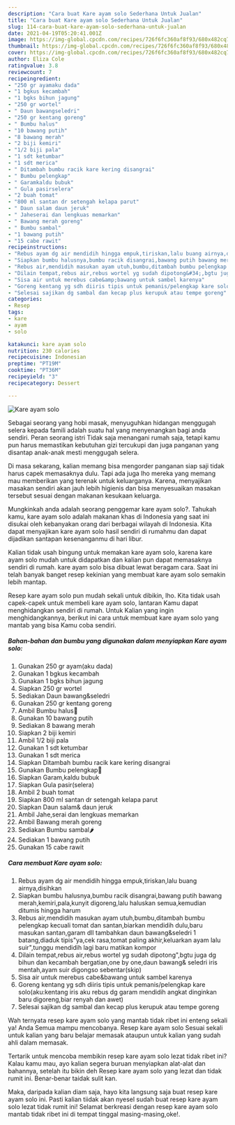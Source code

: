 ```yaml
---
description: "Cara buat Kare ayam solo Sederhana Untuk Jualan"
title: "Cara buat Kare ayam solo Sederhana Untuk Jualan"
slug: 114-cara-buat-kare-ayam-solo-sederhana-untuk-jualan
date: 2021-04-19T05:20:41.001Z
image: https://img-global.cpcdn.com/recipes/726f6fc360af8f93/680x482cq70/kare-ayam-solo-foto-resep-utama.jpg
thumbnail: https://img-global.cpcdn.com/recipes/726f6fc360af8f93/680x482cq70/kare-ayam-solo-foto-resep-utama.jpg
cover: https://img-global.cpcdn.com/recipes/726f6fc360af8f93/680x482cq70/kare-ayam-solo-foto-resep-utama.jpg
author: Eliza Cole
ratingvalue: 3.8
reviewcount: 7
recipeingredient:
- "250 gr ayamaku dada"
- "1 bgkus kecambah"
- "1 bgks bihun jagung"
- "250 gr wortel"
- " Daun bawangseledri"
- "250 gr kentang goreng"
- " Bumbu halus"
- "10 bawang putih"
- "8 bawang merah"
- "2 biji kemiri"
- "1/2 biji pala"
- "1 sdt ketumbar"
- "1 sdt merica"
- " Ditambah bumbu racik kare kering disangrai"
- " Bumbu pelengkap"
- " Garamkaldu bubuk"
- " Gula pasirselera"
- "2 buah tomat"
- "800 ml santan dr setengah kelapa parut"
- " Daun salam daun jeruk"
- " Jaheserai dan lengkuas memarkan"
- " Bawang merah goreng"
- " Bumbu sambal"
- "1 bawang putih"
- "15 cabe rawit"
recipeinstructions:
- "Rebus ayam dg air mendidih hingga empuk,tiriskan,lalu buang airnya,disihkan"
- "Siapkan bumbu halusnya,bumbu racik disangrai,bawang putih bawang merah,kemiri,pala,kunyit digoreng,lalu haluskan semua,kemudian ditumis hingga harum"
- "Rebus air,mendidih masukan ayam utuh,bumbu,ditambah bumbu pelengkap kecuali tomat dan santan,biarkan mendidih dulu,baru masukan santan,garam dll tambahkan daun bawang&amp;seledri 1 batang,diaduk tipis&#34;ya,cek rasa,tomat paling akhir,keluarkan ayam lalu suir&#34;,tunggu mendidih lagi baru matikan kompor"
- "Dilain tempat,rebus air,rebus wortel yg sudah dipotong&#34;,bgtu juga dg bihun dan kecambah bergatian,one by one,daun bawang&amp; seledri iris mentah,ayam suir digongso sebentar(skip)"
- "Sisa air untuk merebus cabe&amp;bawang untuk sambel karenya"
- "Goreng kentang yg sdh diiris tipis untuk pemanis/pelengkap kare solo(aku:kentang iris aku rebus dg garam mendidih angkat dinginkan baru digoreng,biar renyah dan awet)"
- "Selesai sajikan dg sambal dan kecap plus kerupuk atau tempe goreng"
categories:
- Resep
tags:
- kare
- ayam
- solo

katakunci: kare ayam solo 
nutrition: 230 calories
recipecuisine: Indonesian
preptime: "PT19M"
cooktime: "PT36M"
recipeyield: "3"
recipecategory: Dessert

---
```



![Kare ayam solo](https://img-global.cpcdn.com/recipes/726f6fc360af8f93/680x482cq70/kare-ayam-solo-foto-resep-utama.jpg)

Sebagai seorang yang hobi masak, menyuguhkan hidangan menggugah selera kepada famili adalah suatu hal yang menyenangkan bagi anda sendiri. Peran seorang istri Tidak saja menangani rumah saja, tetapi kamu pun harus memastikan kebutuhan gizi tercukupi dan juga panganan yang disantap anak-anak mesti menggugah selera.

Di masa  sekarang, kalian memang bisa mengorder panganan siap saji tidak harus capek memasaknya dulu. Tapi ada juga lho mereka yang memang mau memberikan yang terenak untuk keluarganya. Karena, menyajikan masakan sendiri akan jauh lebih higienis dan bisa menyesuaikan masakan tersebut sesuai dengan makanan kesukaan keluarga. 



Mungkinkah anda adalah seorang penggemar kare ayam solo?. Tahukah kamu, kare ayam solo adalah makanan khas di Indonesia yang saat ini disukai oleh kebanyakan orang dari berbagai wilayah di Indonesia. Kita dapat menyajikan kare ayam solo hasil sendiri di rumahmu dan dapat dijadikan santapan kesenanganmu di hari libur.

Kalian tidak usah bingung untuk memakan kare ayam solo, karena kare ayam solo mudah untuk didapatkan dan kalian pun dapat memasaknya sendiri di rumah. kare ayam solo bisa dibuat lewat beragam cara. Saat ini telah banyak banget resep kekinian yang membuat kare ayam solo semakin lebih mantap.

Resep kare ayam solo pun mudah sekali untuk dibikin, lho. Kita tidak usah capek-capek untuk membeli kare ayam solo, lantaran Kamu dapat menghidangkan sendiri di rumah. Untuk Kalian yang ingin menghidangkannya, berikut ini cara untuk membuat kare ayam solo yang mantab yang bisa Kamu coba sendiri.

<!--inarticleads1-->

##### Bahan-bahan dan bumbu yang digunakan dalam menyiapkan Kare ayam solo:

1. Gunakan 250 gr ayam(aku dada)
1. Gunakan 1 bgkus kecambah
1. Gunakan 1 bgks bihun jagung
1. Siapkan 250 gr wortel
1. Sediakan  Daun bawang&amp;seledri
1. Gunakan 250 gr kentang goreng
1. Ambil  Bumbu halus🍾
1. Gunakan 10 bawang putih
1. Sediakan 8 bawang merah
1. Siapkan 2 biji kemiri
1. Ambil 1/2 biji pala
1. Gunakan 1 sdt ketumbar
1. Gunakan 1 sdt merica
1. Siapkan  Ditambah bumbu racik kare kering disangrai
1. Gunakan  Bumbu pelengkap🥥
1. Siapkan  Garam,kaldu bubuk
1. Siapkan  Gula pasir(selera)
1. Ambil 2 buah tomat
1. Siapkan 800 ml santan dr setengah kelapa parut
1. Siapkan  Daun salam&amp; daun jeruk
1. Ambil  Jahe,serai dan lengkuas memarkan
1. Ambil  Bawang merah goreng
1. Sediakan  Bumbu sambal🌶
1. Sediakan 1 bawang putih
1. Gunakan 15 cabe rawit




<!--inarticleads2-->

##### Cara membuat Kare ayam solo:

1. Rebus ayam dg air mendidih hingga empuk,tiriskan,lalu buang airnya,disihkan
1. Siapkan bumbu halusnya,bumbu racik disangrai,bawang putih bawang merah,kemiri,pala,kunyit digoreng,lalu haluskan semua,kemudian ditumis hingga harum
1. Rebus air,mendidih masukan ayam utuh,bumbu,ditambah bumbu pelengkap kecuali tomat dan santan,biarkan mendidih dulu,baru masukan santan,garam dll tambahkan daun bawang&amp;seledri 1 batang,diaduk tipis&#34;ya,cek rasa,tomat paling akhir,keluarkan ayam lalu suir&#34;,tunggu mendidih lagi baru matikan kompor
1. Dilain tempat,rebus air,rebus wortel yg sudah dipotong&#34;,bgtu juga dg bihun dan kecambah bergatian,one by one,daun bawang&amp; seledri iris mentah,ayam suir digongso sebentar(skip)
1. Sisa air untuk merebus cabe&amp;bawang untuk sambel karenya
1. Goreng kentang yg sdh diiris tipis untuk pemanis/pelengkap kare solo(aku:kentang iris aku rebus dg garam mendidih angkat dinginkan baru digoreng,biar renyah dan awet)
1. Selesai sajikan dg sambal dan kecap plus kerupuk atau tempe goreng




Wah ternyata resep kare ayam solo yang mantab tidak ribet ini enteng sekali ya! Anda Semua mampu mencobanya. Resep kare ayam solo Sesuai sekali untuk kalian yang baru belajar memasak ataupun untuk kalian yang sudah ahli dalam memasak.

Tertarik untuk mencoba membikin resep kare ayam solo lezat tidak ribet ini? Kalau kamu mau, ayo kalian segera buruan menyiapkan alat-alat dan bahannya, setelah itu bikin deh Resep kare ayam solo yang lezat dan tidak rumit ini. Benar-benar taidak sulit kan. 

Maka, daripada kalian diam saja, hayo kita langsung saja buat resep kare ayam solo ini. Pasti kalian tiidak akan nyesel sudah buat resep kare ayam solo lezat tidak rumit ini! Selamat berkreasi dengan resep kare ayam solo mantab tidak ribet ini di tempat tinggal masing-masing,oke!.

